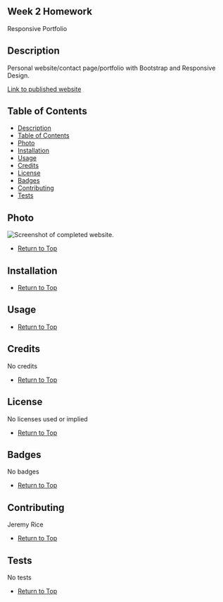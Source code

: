 ## Week 2 Homework
Responsive Portfolio

## Description 

Personal website/contact page/portfolio with Bootstrap and Responsive Design.

[Link to published website]()

## Table of Contents

* [Description](#Description)
* [Table of Contents](#Table-of-Contents)
* [Photo](#Photo)
* [Installation](#Installation)
* [Usage](#Usage)
* [Credits](#Credits)
* [License](#License)
* [Badges](#Badges)
* [Contributing](#Contributing)
* [Tests](#Tests)

## Photo

![Screenshot of completed website.]()

* [Return to Top](#Week-2-Homework)

## Installation
 

* [Return to Top](#Week-2-Homework)

## Usage 
 

* [Return to Top](#Week-2-Homework)

## Credits

No credits

* [Return to Top](#Week-2-Homework)

## License

No licenses used or implied 

* [Return to Top](#Week-2-Homework)

## Badges

No badges 

* [Return to Top](#Week-2-Homework)

## Contributing

Jeremy Rice

* [Return to Top](#Week-2-Homework)

## Tests

No tests

* [Return to Top](#Week-2-Homework)